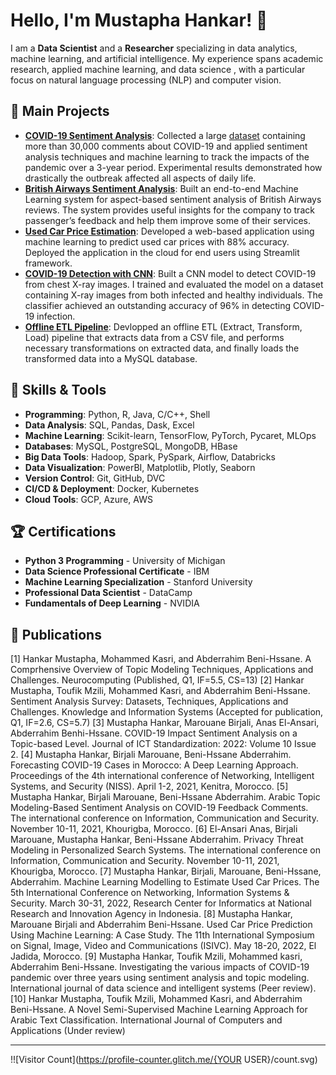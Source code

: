 # Hello, I'm Mustapha Hankar! 👋

I am a **Data Scientist** and a **Researcher** specializing in data analytics, machine learning, and artificial intelligence. My experience spans academic research, applied machine learning, and data science , with a particular focus on natural language processing (NLP) and computer vision.

## 🚀 Main Projects

- **[COVID-19 Sentiment Analysis](https://ieeexplore.ieee.org/abstract/document/10255411)**: Collected a large [dataset](https://github.com/HankarM88/Hespress_COVID-19_Dataset) containing more than 30,000 comments about COVID-19 and applied sentiment analysis techniques and machine learning to track the impacts of the pandemic over a 3-year period. Experimental results demonstrated how drastically the outbreak affected all aspects of daily life. 
- **[British Airways Sentiment Analysis](https://github.com/HankarM88/British_Airways_Reviews_Sentiment_Analaysis)**: Built an end-to-end Machine Learning system for aspect-based sentiment analysis of British Airways reviews. The system provides useful insights for the company to track passenger’s feedback and help them improve some of their services. 
- **[Used Car Price Estimation](https://github.com/HankarM88/Used-Car-Price-Prediction)**: Developed a web-based application using machine learning to predict used car prices with 88% accuracy. Deployed the application in the cloud for end users using Streamlit framework. 
- **[COVID-19 Detection with CNN](https://www.kaggle.com/code/hankarmostafa/covid19-detection-from-lungs-x-ray-images)**: Built a CNN model to detect COVID-19 from chest X-ray images. I trained and evaluated the model on a dataset containing X-ray images from both infected and healthy individuals. The classifier achieved an outstanding accuracy of 96% in detecting COVID-19 infection. 
- **[Offline ETL Pipeline](https://github.com/HankarM88/ETL-Pipeline)**: Devlopped an offline ETL (Extract, Transform, Load) pipeline that extracts data from a CSV file, and performs necessary transformations on extracted data, and finally loads the transformed data into a MySQL database. 

## 🔧 Skills & Tools

- **Programming**: Python, R, Java, C/C++, Shell
- **Data Analysis**: SQL, Pandas, Dask, Excel
- **Machine Learning**: Scikit-learn, TensorFlow, PyTorch, Pycaret, MLOps
- **Databases**: MySQL, PostgreSQL, MongoDB, HBase
- **Big Data Tools**: Hadoop, Spark, PySpark, Airflow, Databricks
- **Data Visualization**: PowerBI, Matplotlib, Plotly, Seaborn
- **Version Control**: Git, GitHub, DVC
- **CI/CD & Deployment**: Docker, Kubernetes
- **Cloud Tools**: GCP, Azure, AWS

## 🏆 Certifications
- **Python 3 Programming** - University of Michigan
- **Data Science Professional Certificate** - IBM
- **Machine Learning Specialization** - Stanford University
- **Professional Data Scientist** - DataCamp
- **Fundamentals of Deep Learning** - NVIDIA
## 📄 Publications 
[1]	Hankar Mustapha, Mohammed Kasri, and Abderrahim Beni-Hssane. A Comprhensive Overview of Topic Modeling Techniques, Applications and Challenges. Neurocomputing (Published, Q1, IF=5.5, CS=13)
[2]	Hankar Mustapha, Toufik Mzili, Mohammed Kasri, and Abderrahim Beni-Hssane. Sentiment Analysis Survey: Datasets, Techniques, Applications and Challenges. Knowledge and Information Systems (Accepted for publication, Q1, IF=2.6, CS=5.7)
[3]	Mustapha Hankar, Marouane Birjali, Anas El-Ansari, Abderrahim Benhi-Hssane. COVID-19    Impact Sentiment Analysis on a Topic-based Level. Journal of ICT Standardization: 2022: Volume 10 Issue 2. 
[4]	Mustapha Hankar, Birjali Marouane, Beni-Hssane Abderrahim. Forecasting COVID-19 Cases in   Morocco: A Deep Learning Approach. Proceedings of the 4th international conference of Networking, Intelligent Systems, and Security (NISS). April 1-2, 2021, Kenitra, Morocco. 
[5]	Mustapha Hankar, Birjali Marouane, Beni-Hssane Abderrahim. Arabic Topic Modeling-Based Sentiment Analysis on COVID-19 Feedback Comments. The international conference on Information, Communication and Security. November 10-11, 2021, Khourigba, Morocco.
[6]	El-Ansari Anas, Birjali Marouane, Mustapha Hankar, Beni-Hssane Abderrahim. Privacy Threat Modeling in Personalized Search Systems. The international conference on Information, Communication and Security. November 10-11, 2021, Khourigba, Morocco.
[7]	Mustapha Hankar, Birjali, Marouane, Beni-Hssane, Abderrahim. Machine Learning Modelling to Estimate Used Car Prices. The 5th International Conference on Networking, Information Systems & Security. March 30-31, 2022, Research Center for Informatics at National Research and Innovation Agency in Indonesia. 
[8]	Mustapha Hankar, Marouane Birjali and Abderrahim Beni-Hssane. Used Car Price Prediction Using Machine Learning: A Case Study. The 11th International Symposium on Signal, Image, Video and Communications (ISIVC). May 18-20, 2022, El Jadida, Morocco.
[9]	Mustapha Hankar, Toufik Mzili, Mohammed kasri, Abderrahim Beni-Hssane. Investigating the various impacts of COVID-19 pandemic over three years using sentiment analysis and topic modeling.  International journal of data science and intelligent systems (Peer review).  
[10]	Hankar Mustapha, Toufik Mzili, Mohammed Kasri, and Abderrahim Beni-Hssane. A Novel Semi-Supervised Machine Learning Approach for Arabic Text Classification. International Journal of Computers and Applications (Under review)

-----
!![Visitor Count](https://profile-counter.glitch.me/{YOUR USER}/count.svg)

